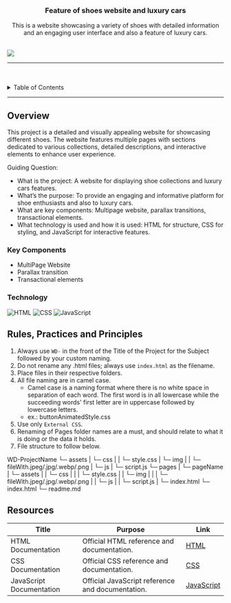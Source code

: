 <a name="readme-top">

<br/>

<br />
<div align="center">
  <a href="https://github.com-iamjerome11/">
    <img src="" alt="" width="" height="">
  </a>
  <h3 align="center">Feature of shoes website and luxury cars</h3>
</div>
<div align="center">
  This is a website showcasing a variety of shoes with detailed information and an engaging user interface and also a feature of luxury cars.
</div>

<br />

![](https://visit-counter.vercel.app/counter.png?page=zyx-0314/Shoe-Store-Website)

---

<br />
<br />

<details>
  <summary>Table of Contents</summary>
  <ol>
    <li>
      <a href="#overview">Overview</a>
      <ol>
        <li>
          <a href="#key-components">Key Components</a>
        </li>
        <li>
          <a href="#technology">Technology</a>
        </li>
      </ol>
    </li>
    <li>
      <a href="#rules-practices-and-principles">Rules, Practices, and Principles</a>
    </li>
    <li>
      <a href="#resources">Resources</a>
    </li>
  </ol>
</details>

---

## Overview

This project is a detailed and visually appealing website for showcasing different shoes. The website features multiple pages with sections dedicated to various collections, detailed descriptions, and interactive elements to enhance user experience.

Guiding Question:
- What is the project: A website for displaying shoe collections and luxury cars features.
- What’s the purpose: To provide an engaging and informative platform for shoe enthusiasts and also to luxury cars.
- What are key components: Multipage website, parallax transitions, transactional elements.
- What technology is used and how it is used: HTML for structure, CSS for styling, and JavaScript for interactive features.

### Key Components
- MultiPage Website
- Parallax transition
- Transactional elements

### Technology
![HTML](https://img.shields.io/badge/HTML-E34F26?style=for-the-badge&logo=html5&logoColor=white)
![CSS](https://img.shields.io/badge/CSS-1572B6?style=for-the-badge&logo=css3&logoColor=white)
![JavaScript](https://img.shields.io/badge/JavaScript-F7DF1E?style=for-the-badge&logo=javascript&logoColor=white)

## Rules, Practices and Principles
1. Always use `WD-` in the front of the Title of the Project for the Subject followed by your custom naming.
2. Do not rename any .html files; always use `index.html` as the filename.
3. Place files in their respective folders.
4. All file naming are in camel case.
   - Camel case is a naming format where there is no white space in separation of each word. The first word is in all lowercase while the succeeding words' first letter are in uppercase followed by lowercase letters.
   - ex.: buttonAnimatedStyle.css
5. Use only `External CSS`.
6. Renaming of Pages folder names are a must, and should relate to what it is doing or the data it holds.
7. File structure to follow below.

WD-ProjectName
└─ assets
| └─ css
| | └─ style.css
| └─ img
| | └─ fileWith.jpeg/.jpg/.webp/.png
| └─ js
| └─ script.js
└─ pages
| └─ pageName
| └─ assets
| | └─ css
| | | └─ style.css
| | └─ img
| | | └─ fileWith.jpeg/.jpg/.webp/.png
| | └─ js
| | └─ script.js
| └─ index.html
└─ index.html
└─ readme.md


## Resources

| Title | Purpose | Link |
|-|-|-|
| HTML Documentation | Official HTML reference and documentation. | [HTML](https://developer.mozilla.org/en-US/docs/Web/HTML) |
| CSS Documentation | Official CSS reference and documentation. | [CSS](https://developer.mozilla.org/en-US/docs/Web/CSS) |
| JavaScript Documentation | Official JavaScript reference and documentation. | [JavaScript](https://developer.mozilla.org/en-US/docs/Web/JavaScript) |
